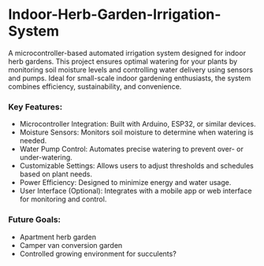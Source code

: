 # Indoor-Herb-Garden-Irrigation-System
A microcontroller-based automated irrigation system designed for indoor herb gardens. This project ensures optimal watering for your plants by monitoring soil moisture levels and controlling water delivery using sensors and pumps. Ideal for small-scale indoor gardening enthusiasts, the system combines efficiency, sustainability, and convenience.

### Key Features: 
- Microcontroller Integration: Built with Arduino, ESP32, or similar devices.
- Moisture Sensors: Monitors soil moisture to determine when watering is needed.
- Water Pump Control: Automates precise watering to prevent over- or under-watering.
- Customizable Settings: Allows users to adjust thresholds and schedules based on plant needs.
- Power Efficiency: Designed to minimize energy and water usage.
- User Interface (Optional): Integrates with a mobile app or web interface for monitoring and control.

### Future Goals: 
- Apartment herb garden
- Camper van conversion garden
- Controlled growing environment for succulents? 
